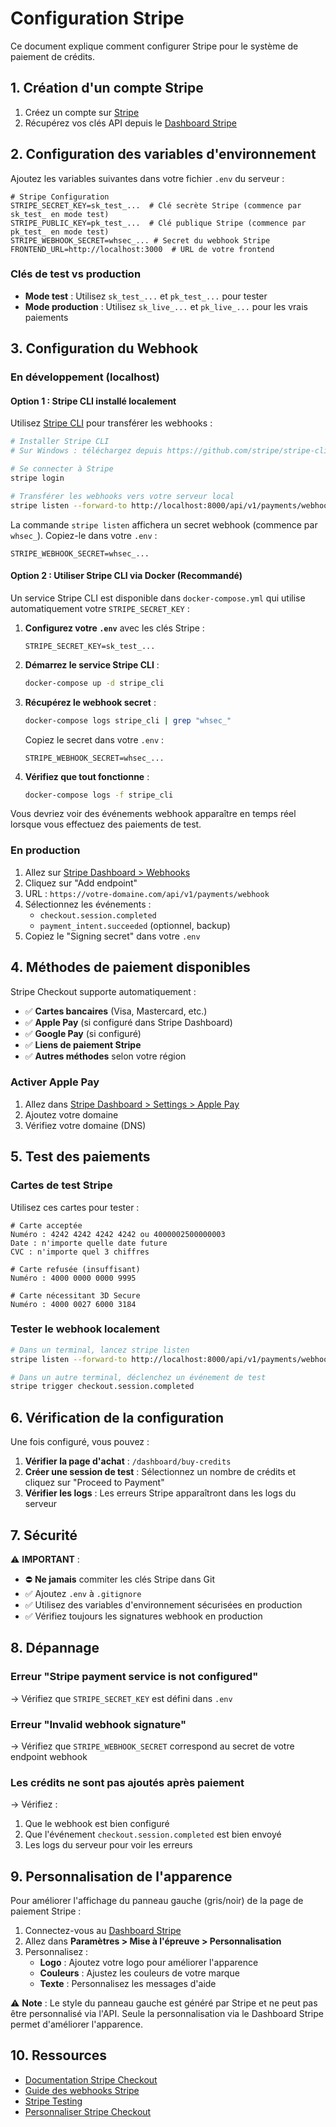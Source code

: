 # Configuration Stripe

Ce document explique comment configurer Stripe pour le système de paiement de crédits.

## 1. Création d'un compte Stripe

1. Créez un compte sur [Stripe](https://stripe.com)
2. Récupérez vos clés API depuis le [Dashboard Stripe](https://dashboard.stripe.com/apikeys) 

## 2. Configuration des variables d'environnement

Ajoutez les variables suivantes dans votre fichier `.env` du serveur :

```env
# Stripe Configuration
STRIPE_SECRET_KEY=sk_test_...  # Clé secrète Stripe (commence par sk_test_ en mode test)
STRIPE_PUBLIC_KEY=pk_test_...  # Clé publique Stripe (commence par pk_test_ en mode test)
STRIPE_WEBHOOK_SECRET=whsec_... # Secret du webhook Stripe
FRONTEND_URL=http://localhost:3000  # URL de votre frontend
```

### Clés de test vs production

- **Mode test** : Utilisez `sk_test_...` et `pk_test_...` pour tester
- **Mode production** : Utilisez `sk_live_...` et `pk_live_...` pour les vrais paiements

## 3. Configuration du Webhook

### En développement (localhost)

#### Option 1 : Stripe CLI installé localement

Utilisez [Stripe CLI](https://stripe.com/docs/stripe-cli) pour transférer les webhooks :

```bash
# Installer Stripe CLI
# Sur Windows : téléchargez depuis https://github.com/stripe/stripe-cli/releases

# Se connecter à Stripe
stripe login

# Transférer les webhooks vers votre serveur local
stripe listen --forward-to http://localhost:8000/api/v1/payments/webhook
```

La commande `stripe listen` affichera un secret webhook (commence par `whsec_`). Copiez-le dans votre `.env` :

```env
STRIPE_WEBHOOK_SECRET=whsec_...
```

#### Option 2 : Utiliser Stripe CLI via Docker (Recommandé)

Un service Stripe CLI est disponible dans `docker-compose.yml` qui utilise automatiquement votre `STRIPE_SECRET_KEY` :

1. **Configurez votre `.env`** avec les clés Stripe :
   ```env
   STRIPE_SECRET_KEY=sk_test_...
   ```

2. **Démarrez le service Stripe CLI** :
   ```bash
   docker-compose up -d stripe_cli
   ```

3. **Récupérez le webhook secret** :
   ```bash
   docker-compose logs stripe_cli | grep "whsec_"
   ```
   
   Copiez le secret dans votre `.env` :
   ```env
   STRIPE_WEBHOOK_SECRET=whsec_...
   ```
   
4. **Vérifiez que tout fonctionne** :
   ```bash
   docker-compose logs -f stripe_cli
   ```

Vous devriez voir des événements webhook apparaître en temps réel lorsque vous effectuez des paiements de test.

### En production

1. Allez sur [Stripe Dashboard > Webhooks](https://dashboard.stripe.com/webhooks)
2. Cliquez sur "Add endpoint"
3. URL : `https://votre-domaine.com/api/v1/payments/webhook`
4. Sélectionnez les événements :
   - `checkout.session.completed`
   - `payment_intent.succeeded` (optionnel, backup)
5. Copiez le "Signing secret" dans votre `.env`

## 4. Méthodes de paiement disponibles

Stripe Checkout supporte automatiquement :
- ✅ **Cartes bancaires** (Visa, Mastercard, etc.)
- ✅ **Apple Pay** (si configuré dans Stripe Dashboard)
- ✅ **Google Pay** (si configuré)
- ✅ **Liens de paiement Stripe**
- ✅ **Autres méthodes** selon votre région

### Activer Apple Pay

1. Allez dans [Stripe Dashboard > Settings > Apple Pay](https://dashboard.stripe.com/settings/payment_methods)
2. Ajoutez votre domaine
3. Vérifiez votre domaine (DNS)

## 5. Test des paiements

### Cartes de test Stripe

Utilisez ces cartes pour tester :

```
# Carte acceptée
Numéro : 4242 4242 4242 4242 ou 4000002500000003
Date : n'importe quelle date future
CVC : n'importe quel 3 chiffres

# Carte refusée (insuffisant)
Numéro : 4000 0000 0000 9995

# Carte nécessitant 3D Secure
Numéro : 4000 0027 6000 3184
```

### Tester le webhook localement

```bash
# Dans un terminal, lancez stripe listen
stripe listen --forward-to http://localhost:8000/api/v1/payments/webhook

# Dans un autre terminal, déclenchez un événement de test
stripe trigger checkout.session.completed
```

## 6. Vérification de la configuration

Une fois configuré, vous pouvez :

1. **Vérifier la page d'achat** : `/dashboard/buy-credits`
2. **Créer une session de test** : Sélectionnez un nombre de crédits et cliquez sur "Proceed to Payment"
3. **Vérifier les logs** : Les erreurs Stripe apparaîtront dans les logs du serveur

## 7. Sécurité

⚠️ **IMPORTANT** :
- ⛔ **Ne jamais** commiter les clés Stripe dans Git
- ✅ Ajoutez `.env` à `.gitignore`
- ✅ Utilisez des variables d'environnement sécurisées en production
- ✅ Vérifiez toujours les signatures webhook en production

## 8. Dépannage

### Erreur "Stripe payment service is not configured"
→ Vérifiez que `STRIPE_SECRET_KEY` est défini dans `.env`

### Erreur "Invalid webhook signature"
→ Vérifiez que `STRIPE_WEBHOOK_SECRET` correspond au secret de votre endpoint webhook

### Les crédits ne sont pas ajoutés après paiement
→ Vérifiez :
1. Que le webhook est bien configuré
2. Que l'événement `checkout.session.completed` est bien envoyé
3. Les logs du serveur pour voir les erreurs

## 9. Personnalisation de l'apparence

Pour améliorer l'affichage du panneau gauche (gris/noir) de la page de paiement Stripe :

1. Connectez-vous au [Dashboard Stripe](https://dashboard.stripe.com)
2. Allez dans **Paramètres > Mise à l'épreuve > Personnalisation**
3. Personnalisez :
   - **Logo** : Ajoutez votre logo pour améliorer l'apparence
   - **Couleurs** : Ajustez les couleurs de votre marque
   - **Texte** : Personnalisez les messages d'aide

⚠️ **Note** : Le style du panneau gauche est généré par Stripe et ne peut pas être personnalisé via l'API. Seule la personnalisation via le Dashboard Stripe permet d'améliorer l'apparence.

## 10. Ressources

- [Documentation Stripe Checkout](https://stripe.com/docs/payments/checkout)
- [Guide des webhooks Stripe](https://stripe.com/docs/webhooks)
- [Stripe Testing](https://stripe.com/docs/testing)
- [Personnaliser Stripe Checkout](https://dashboard.stripe.com/settings/branding)

